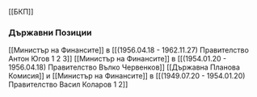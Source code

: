 [[БКП]]

### Държавни Позиции
[[Министър на Финансите]] в [[(1956.04.18 - 1962.11.27) Правителство Антон Югов 1 2 3]]
[[Министър на Финансите]] в [[(1954.01.20 - 1956.04.18) Правителство Вълко Червенков]]
[[Държавна Планова Комисия]] и [[Министър на Финансите]] в [[(1949.07.20 - 1954.01.20) Правителство Васил Коларов 1 2]]